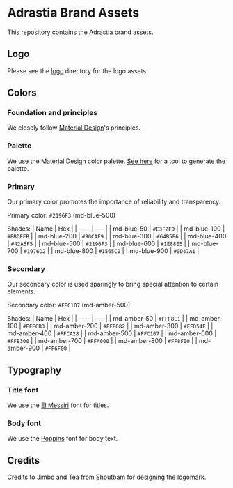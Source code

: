 # Adrastia Brand Assets

This repository contains the Adrastia brand assets.

## Logo

Please see the [logo](logo) directory for the logo assets.

## Colors

### Foundation and principles

We closely follow [Material Design](https://m2.material.io/design/introduction)'s principles.

### Palette

We use the Material Design color palette. [See here](https://materialui.co/colors/) for a tool to generate the palette.

### Primary

Our primary color promotes the importance of reliability and transparency.

Primary color: `#2196F3` (md-blue-500)

Shades:
| Name | Hex |
| ---- | --- |
| md-blue-50 | `#E3F2FD` |
| md-blue-100 | `#BBDEFB` |
| md-blue-200 | `#90CAF9` |
| md-blue-300 | `#64B5F6` |
| md-blue-400 | `#42A5F5` |
| md-blue-500 | `#2196F3` |
| md-blue-600 | `#1E88E5` |
| md-blue-700 | `#1976D2` |
| md-blue-800 | `#1565C0` |
| md-blue-900 | `#0D47A1` |

### Secondary

Our secondary color is used sparingly to bring special attention to certain elements.

Secondary color: `#FFC107` (md-amber-500)

Shades:
| Name | Hex |
| ---- | --- |
| md-amber-50 | `#FFF8E1` |
| md-amber-100 | `#FFECB3` |
| md-amber-200 | `#FFE082` |
| md-amber-300 | `#FFD54F` |
| md-amber-400 | `#FFCA28` |
| md-amber-500 | `#FFC107` |
| md-amber-600 | `#FFB300` |
| md-amber-700 | `#FFA000` |
| md-amber-800 | `#FF8F00` |
| md-amber-900 | `#FF6F00` |

## Typography

### Title font

We use the [El Messiri](https://fonts.google.com/specimen/El+Messiri) font for titles.

### Body font

We use the [Poppins](https://fonts.google.com/specimen/Poppins) font for body text.

## Credits

Credits to Jimbo and Tea from [Shoutbam](https://www.shoutbam.com/) for designing the logomark.